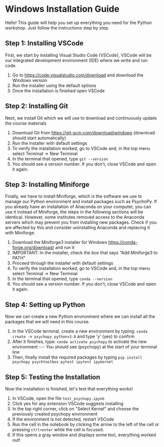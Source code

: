 # Windows Installation Guide

Hello! This guide will help you set up everything you need for the Python workshop.
Just follow the instructions step by step.

## Step 1: Installing VSCode
First, we start by installing Visual Studio Code (VSCode),
VSCode will be our integrated development environment (IDE) where we write and run code.

1. Go to https://code.visualstudio.com/download and download the Windows version
2. Run the installer using the default options
3. Once the installation is finished open VSCode

## Step 2: Installing Git
Next, we install Git which we will use to download and continuously update the course materials

1. Download Git from https://git-scm.com/download/windows (download should start automatically)
2. Run the installer with default settings
3. To verify the installation worked, go to VSCode and, in the top menu select Terminal -> New Terminal
4. In the terminal that opened, type  `git --version`
5. You should see a version number. If you don't, close VSCode and open it again.

## Step 3: Installing Miniforge
Finally, we have to install Miniforge, which is the software we use to manage our Python environment and install packages such as PsychoPy.
If you already have an installation of Anaconda on your computer, you can use it instead of Miniforge, the steps in the following sections will be identical.
However, some institutes removed access to the Anaconda servers which may prevent you from installing new packages.
Check if you are affected by this and consider uninstalling Anaconda and replacing it with Miniforge.

1. Download the Miniforge3 installer for Windows https://conda-forge.org/download/ and run it
2. IMPORTANT: In the installer, check the box that says "Add Miniforge3 to PATH"
3. Proceed through the installer with default settings
3. To verify the installation worked, go to VSCode and, in the top menu select Terminal -> New Terminal
4. In the terminal that opened, type  `conda --version`
5. You should see a version number. If you don't, close VSCode and open it again.

## Step 4: Setting up Python
Now we can create a new Python environment where we can install all the packages that we will need in this course.

1. In the VSCode terminal, create a new environment by typing: `conda create -n psychopy python=3.8` and type 'y' (yes) to confirm
2. After it finishes, type: `conda activate psychopy` to activate the new environment --- You should see (psychopy) at the start of your terminal line
3. Then, finally install the required packages by typing `pip install psychopy psychtoolbox pytest ipytest ipykernel`

## Step 5: Testing the Installation
Now the installation is finished, let's test that everything works!

1. In VSCode, open the file `test_psychopy.ipynb`
2. Click yes for any extension VSCode suggests installing
3. In the top right corner, click on "Select Kernel" and choose the previously created psychopy environment
4. If the environment is not detected, restart VSCode
5. Run the cell in the notebook by clicking the arrow to the left of the cell or pressing `ctrl+enter` while the cell is focused.
6. If this opens a gray window and displays some text, everything worked out!



